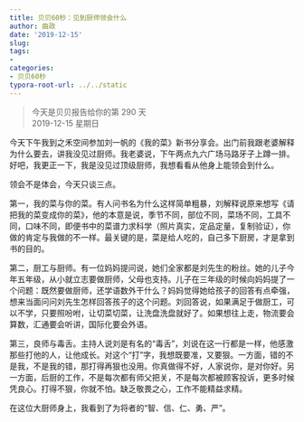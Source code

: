 ```yaml
---
title: 贝贝60秒：见到厨师领会什么
author: 曲政
date: '2019-12-15'
slug: 
tags:
- 
categories:
- 贝贝60秒
typora-root-url: ../../static
---
```

> 今天是贝贝报告给你的第 290 天  
> 2019-12-15 星期日 

今天下午我到之禾空间参加刘一帆的《我的菜》新书分享会。出门前我跟老婆解释为什么要去，讲我没见过厨师。我老婆说，下午两点九六广场马路牙子上蹲一排。好吧，我更正一下，我是没见过顶级厨师，我想看看从他身上能领会到什么。

领会不是体会，今天只谈三点。

第一，我的菜与你的菜。有人问书名为什么这样简单粗暴，刘解释说原来想写《请把我的菜变成你的菜》，他的本意是说，季节不同，部位不同，菜场不同，工具不同，口味不同，即便书中的菜谱力求科学（照片真实，定品定量，复制验证），你做的肯定与我做的不一样。最关键的是，菜是给人吃的，自己多下厨房，才是拿到书的目的。

第二，厨工与厨师。有一位妈妈提问说，她们全家都是刘先生的粉丝。她的儿子今年五年级，从小就立志要做厨师，父母也支持。儿子在三年级的时候向妈妈提了一个问题：既然要做厨师，还学语数外干什么？妈妈觉得她给孩子的回答有点牵强，想来当面问问刘先生怎样回答孩子的这个问题。刘回答说，如果满足于做厨工，可以不学，只要照吩咐，让切菜切菜，让洗盘洗盘就好了。如果想往上走，物流要会算数，汇通要会听讲，国际化要会外语。

第三，良师与毒舌。主持人说刘是有名的“毒舌”，刘说在这一行都是一样，他感激那些打他的人，让他成长。对这个“打”字，我想既要准，又要狠。一方面，错的不是我，不是我的错，那打得再狠也没用。你真做得不好，人家说你，是对你好。另一方面，后厨的工作，不是每次都有师父把关，不是每次都被顾客投诉，更多时候凭良心。打得不狠，你就不怕。缺乏敬畏之心，工作不能精益求精。

在这位大厨师身上，我看到了为将者的“智、信、仁、勇、严”。